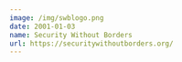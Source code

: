 ```yaml
---
image: /img/swblogo.png
date: 2001-01-03
name: Security Without Borders
url: https://securitywithoutborders.org/
---
```


